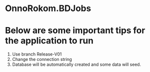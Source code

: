 # OnnoRokom.BDJobs

# Below are some important tips for the application to run

1. Use branch Release-V01
2. Change the connection string
3. Database will be automatically created and some data will seed.